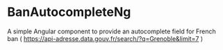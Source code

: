# BanAutocompleteNg

A simple Angular component to provide an autocomplete field for French ban ( https://api-adresse.data.gouv.fr/search/?q=Grenoble&limit=7 )
